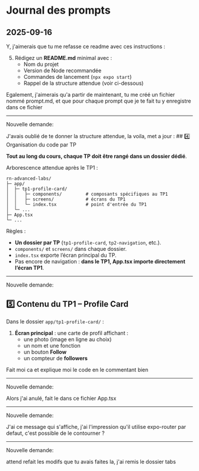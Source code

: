 # Journal des prompts

## 2025-09-16
Y, j'aimerais que tu me refasse ce readme avec ces instructions : 

5. Rédigez un **README.md** minimal avec :
    - Nom du projet
    - Version de Node recommandée
    - Commandes de lancement (`npx expo start`)
    - Rappel de la structure attendue (voir ci-dessous)

Egalement, j'aimerais qu'a partir de maintenant, tu me créé un fichier nommé prompt.md, et que pour chaque prompt que je te fait tu y enregistre dans ce fichier

---

Nouvelle demande:

J'avais oublié de te donner la structure attendue, la voila, met a jour : ## 4️⃣ Organisation du code par TP

**Tout au long du cours, chaque TP doit être rangé dans un dossier dédié**.

Arborescence attendue après le TP1 :

```
rn-advanced-labs/
├─ app/
│  ├─ tp1-profile-card/
│  │   ├─ components/         # composants spécifiques au TP1
│  │   ├─ screens/            # écrans du TP1
│  │   └─ index.tsx           # point d'entrée du TP1
│  └─ ...
├─ App.tsx
└─ ...
```

Règles :

- **Un dossier par TP** (`tp1-profile-card`, `tp2-navigation`, etc.).
- `components/` et `screens/` dans chaque dossier.
- `index.tsx` exporte l’écran principal du TP.
- Pas encore de navigation : **dans le TP1, App.tsx importe directement l’écran TP1**.

---

Nouvelle demande:

## 5️⃣ Contenu du TP1 – Profile Card

Dans le dossier `app/tp1-profile-card/` :

1. **Écran principal** : une carte de profil affichant :
    - une photo (image en ligne au choix)
    - un nom et une fonction
    - un bouton **Follow**
    - un compteur de **followers**

Fait moi ca et explique moi le code en le commentant bien

---

Nouvelle demande:

Alors j'ai anulé, fait le dans ce fichier App.tsx 

---

Nouvelle demande:

J'ai ce message qui s'affiche, j'ai l'impression qu'il utilise expo-router par defaut, c'est possible de le contourner ?

---

Nouvelle demande:

attend refait les modifs que tu avais faites la, j'ai remis le dossier tabs
